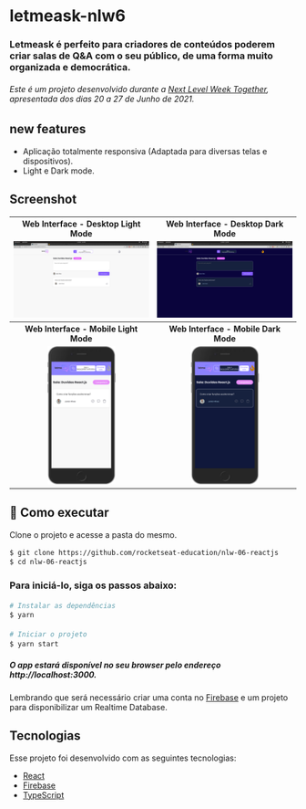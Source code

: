 # letmeask-nlw6
### Letmeask é perfeito para criadores de conteúdos poderem criar salas de Q&A com o seu público, de uma forma muito organizada e democrática.

###### Este é um projeto desenvolvido durante a [Next Level Week Together](https://nextlevelweek.com/pre-nlw), apresentada dos dias 20 a 27 de Junho de 2021.

## new features
* Aplicação totalmente responsiva (Adaptada para diversas telas e dispositivos).
* Light e Dark mode.

## Screenshot
<table>
    <tr>
        <th width="0%">
            Web Interface - Desktop Light Mode
        </th>
                <th width="50%">
            Web Interface - Desktop Dark Mode
        </th>
    </tr>
    <tr>
        <td>
            <img width="100%" src="/src/assets/screenshots/letmeaskLight.png">
        </td>
        <td>
            <img width="100%" src="/src/assets/screenshots/letmeaskDark.png">
        </td>
    </tr>
    <tr>
        <th width="0%">
            Web Interface - Mobile Light Mode
        </th>
                <th width="50%">
            Web Interface - Mobile Dark Mode
        </th>
    </tr>
    <tr align="center">
        <td>
            <img width="50%" height="auto" src="/src/assets/screenshots/letmeaskLightMobile.png">
        </td>
        <td>
            <img width="50%" src="/src/assets/screenshots/letmeaskDarkMobile.png">
        </td>
    </tr>
</table>

## 🚀 Como executar

Clone o projeto e acesse a pasta do mesmo.

```bash
$ git clone https://github.com/rocketseat-education/nlw-06-reactjs
$ cd nlw-06-reactjs
```

### Para iniciá-lo, siga os passos abaixo:
```bash
# Instalar as dependências
$ yarn

# Iniciar o projeto
$ yarn start
```
##### O app estará disponível no seu browser pelo endereço http://localhost:3000.

Lembrando que será necessário criar uma conta no [Firebase](https://firebase.google.com/) e um projeto para disponibilizar um Realtime Database.

## Tecnologias 
Esse projeto foi desenvolvido com as seguintes tecnologias:

- [React](https://reactjs.org)
- [Firebase](https://firebase.google.com/)
- [TypeScript](https://www.typescriptlang.org/)
